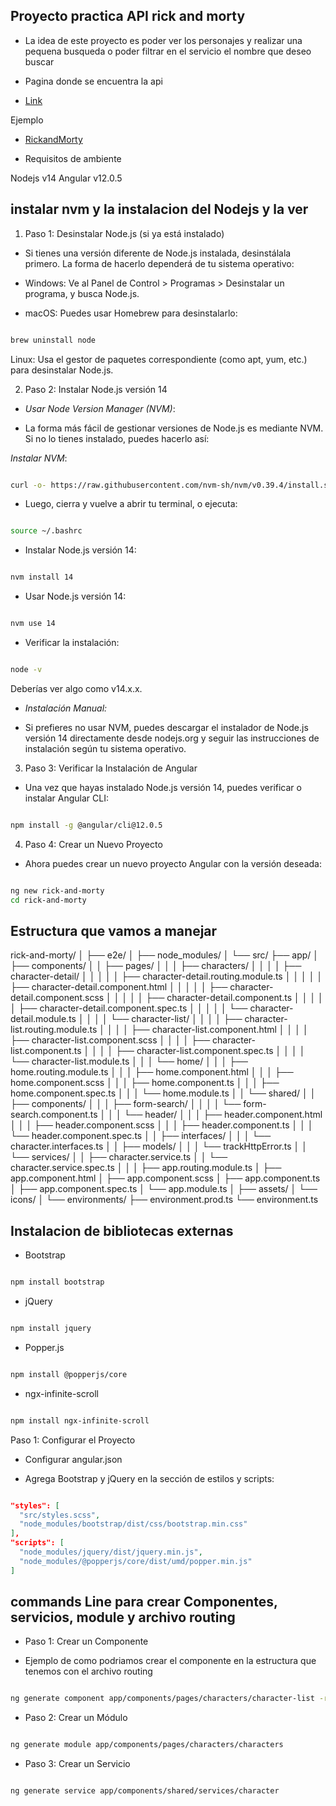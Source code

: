 ## Proyecto practica API rick and morty

- La idea de este proyecto es poder ver los personajes y realizar una pequena busqueda o poder filtrar en el servicio el nombre que deseo buscar

- Pagina donde se encuentra la api
- [Link](https://rickandmortyapi.com/documentation/#get-all-characters)

Ejemplo

- [RickandMorty](./assets/Captura%20de%20pantalla%202024-09-30%20144019.png)

- Requisitos de ambiente

Nodejs v14
Angular v12.0.5


## instalar nvm y la instalacion del Nodejs y la ver

1. Paso 1: Desinstalar Node.js (si ya está instalado)

- Si tienes una versión diferente de Node.js instalada, desinstálala primero. La forma de hacerlo dependerá de tu sistema operativo:

- Windows: Ve al Panel de Control > Programas > Desinstalar un programa, y busca Node.js.

- macOS: Puedes usar Homebrew para desinstalarlo:

```bash

brew uninstall node
```

Linux: Usa el gestor de paquetes correspondiente (como apt, yum, etc.) para desinstalar Node.js.

2. Paso 2: Instalar Node.js versión 14

- *Usar Node Version Manager (NVM)*:

- La forma más fácil de gestionar versiones de Node.js es mediante NVM. Si no lo tienes instalado, puedes hacerlo así:

*Instalar NVM*:

```bash

curl -o- https://raw.githubusercontent.com/nvm-sh/nvm/v0.39.4/install.sh | bash
```

- Luego, cierra y vuelve a abrir tu terminal, o ejecuta:

```bash

source ~/.bashrc
```

- Instalar Node.js versión 14:

```bash

nvm install 14
```

- Usar Node.js versión 14:

```bash

nvm use 14
```

- Verificar la instalación:

```bash

node -v
```

Deberías ver algo como v14.x.x.

- *Instalación Manual:*

- Si prefieres no usar NVM, puedes descargar el instalador de Node.js versión 14 directamente desde nodejs.org y seguir las instrucciones de instalación según tu sistema operativo.

3. Paso 3: Verificar la Instalación de Angular
- Una vez que hayas instalado Node.js versión 14, puedes verificar o instalar Angular CLI:

```bash

npm install -g @angular/cli@12.0.5
```

4. Paso 4: Crear un Nuevo Proyecto
- Ahora puedes crear un nuevo proyecto Angular con la versión deseada:

```bash

ng new rick-and-morty
cd rick-and-morty
```


## Estructura que vamos a manejar


rick-and-morty/
│
├── e2e/
│
├── node_modules/
│
└── src/
    ├── app/
    │   ├── components/
    │   │   ├── pages/
    │   │   │   ├── characters/
    │   │   │   │   ├── character-detail/
    │   │   │   │   │   ├── character-detail.routing.module.ts
    │   │   │   │   │   ├── character-detail.component.html
    │   │   │   │   │   ├── character-detail.component.scss
    │   │   │   │   │   ├── character-detail.component.ts
    │   │   │   │   │   ├── character-detail.component.spec.ts
    │   │   │   │   │   └── character-detail.module.ts
    │   │   │   │   └── character-list/
    │   │   │   │       ├── character-list.routing.module.ts
    │   │   │   │       ├── character-list.component.html
    │   │   │   │       ├── character-list.component.scss
    │   │   │   │       ├── character-list.component.ts
    │   │   │   │       ├── character-list.component.spec.ts
    │   │   │   │       └── character-list.module.ts
    │   │   │   └── home/
    │   │   │       ├── home.routing.module.ts
    │   │   │       ├── home.component.html
    │   │   │       ├── home.component.scss
    │   │   │       ├── home.component.ts
    │   │   │       ├── home.component.spec.ts
    │   │   │       └── home.module.ts
    │   │   └── shared/
    │   │       ├── components/
    │   │       │   ├── form-search/
    │   │       │   │   └── form-search.component.ts
    │   │       │   └── header/
    │   │       │       ├── header.component.html
    │   │       │       ├── header.component.scss
    │   │       │       ├── header.component.ts
    │   │       │       └── header.component.spec.ts
    │   │       ├── interfaces/
    │   │       │   └── character.interfaces.ts
    │   │       ├── models/
    │   │       │   └── trackHttpError.ts
    │   │       └── services/
    │   │           ├── character.service.ts
    │   │           └── character.service.spec.ts
    │   │
    │   ├── app.routing.module.ts
    │   ├── app.component.html
    │   ├── app.component.scss
    │   ├── app.component.ts
    │   ├── app.component.spec.ts
    │   └── app.module.ts
    │
    ├── assets/
    │   └── icons/
    │
    └── environments/
        ├── environment.prod.ts
        └── environment.ts

## Instalacion de bibliotecas externas

- Bootstrap

```bash

npm install bootstrap
```

- jQuery

```bash

npm install jquery
```

- Popper.js

```bash

npm install @popperjs/core
```

- ngx-infinite-scroll

```bash

npm install ngx-infinite-scroll

```

Paso 1: Configurar el Proyecto
- Configurar angular.json

- Agrega Bootstrap y jQuery en la sección de estilos y scripts:
```json

"styles": [
  "src/styles.scss",
  "node_modules/bootstrap/dist/css/bootstrap.min.css"
],
"scripts": [
  "node_modules/jquery/dist/jquery.min.js",
  "node_modules/@popperjs/core/dist/umd/popper.min.js"
]

```

## commands Line para crear Componentes, servicios, module y archivo routing

- Paso 1: Crear un Componente

- Ejemplo de como podriamos crear el componente en la estructura que tenemos con el archivo routing

```bash

ng generate component app/components/pages/characters/character-list -routing
```

- Paso 2: Crear un Módulo

```bash

ng generate module app/components/pages/characters/characters
```

- Paso 3: Crear un Servicio

```bash

ng generate service app/components/shared/services/character
```






















